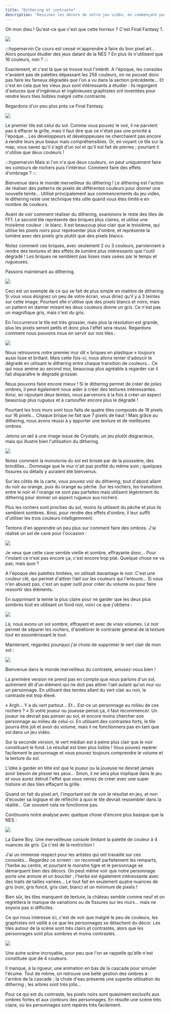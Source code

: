 ```yaml
---
title: "Dithering et contraste"
description: "Dessinez les décors de votre jeu vidéo, en commençant par un premier tile d'herbe, jusqu'à vous familiariser avec les textures, l'ombrage et le dithering."
---
```


Oh mon dieu ! Qu'est-ce que c'est que cette horreur ? C'est Final Fantasy 1.

![](./ff1.png)

:::hypemarvin
Ce cours est censé m'apprendre à faire du bon pixel art... Alors pourquoi étudier des jeux datant de la NES ? En plus ils n'utilisent que 16 couleurs, non ?
:::

Exactement, et c'est là que se trouve tout l'intérêt. A l'époque, les consoles n'avaient pas de palettes dépassant les 256 couleurs, on ne pouvait donc pas faire les fameux dégradés que l'on a vu dans la section précédente... Et c'est en cela que les vieux jeux sont intéressants à étudier : ils regorgent d'astuces que d'ingénieux et ingénieuses graphistes ont inventées pour rendre leurs tiles lisibles malgré cette contrainte.

Regardons d'un peu plus près ce Final Fantasy.

![](./ff1-tiles.png)

Le premier tile est celui du sol. Comme vous pouvez le voir, il ne parvient pas à effacer la grille, mais il faut dire que ce n'était pas une priorité à l'époque... Les développeurs et développeuses ne cherchaient pas encore à rendre leurs jeux beaux mais compréhensibles. Or, en voyant ce tile sur la map, vous savez qu'il s'agit d'un sol et qu'il est fait de pierres ; pourtant il n'utilise que deux couleurs !

:::hypemarvin
Mais si l'on n'a que deux couleurs, on peut uniquement faire les contours de rochers puis l'intérieur. Comment faire des effets d'ombrage ?
:::

Bienvenue dans le monde merveilleux du dithering ! Le dithering est l'action de réaliser des patterns de pixels de différentes couleurs pour donner une nouvelle teinte... Utilisé principalement aux commencements du jeu vidéo, le dithering reste une technique très utile quand vous êtes limité·e en nombre de couleurs.

Avant de voir comment réaliser du dithering, examinons le reste des tiles de FF1. Le second tile représente des briques plus claires, et utilise une troisième couleur : le blanc. Il est beaucoup plus clair que le troisième, qui utilise les pixels noirs pour représenter plus d'ombre, et représente la lumière avec des pixels gris plutôt que des pixels blancs.

Notez comment ces briques, avec seulement 2 ou 3 couleurs, parviennent à rendre des textures et des effets de lumière plus intéressants que l'outil dégradé ! Les briques ne semblent pas lisses mais usées par le temps et rugueuses.

Passons maintenant au dithering.

![](./dithering.png)

Ceci est un exemple de ce qui se fait de plus simple en matière de dithering. Si vous vous éloignez un peu de votre écran, vous diriez qu'il y a 3 teintes sur cette image. Pourtant elle n'utilise que des pixels blancs et noirs, mais un pattern en damier mixant les deux couleurs donne un gris. Ce n'est pas un magnifique gris, mais c'est du gris.

En l’occurrence le tile est très grossier, mais plus la résolution est grande, plus les pixels seront petits et donc plus l'effet sera réussi. Regardons comment nous pouvons nous en servir sur nos tiles :

![](./dithering-briques.png)

Nous retrouvons notre premier mur dit « briques en plastique » toujours aussi lisse et brillant. Mais cette fois-ci, nous allons tenter d'adoucir le dégradé en utilisant le dithering entre chaque transition de couleurs... Ce qui nous amène au second mur, beaucoup plus agréable à regarder car il fait disparaître le dégradé grossier.

Nous pouvons faire encore mieux ! Si le dithering permet de créer de jolies ombres, il peut également nous aider à créer des textures intéressantes. Ainsi, en rajoutant deux teintes, nous parvenons à la fois à créer un aspect beaucoup plus rugueux et à camoufler encore plus le dégradé !

Pourtant les trois murs sont tous faits de quatre tiles composés de 16 pixels sur 16 pixels... Chaque brique ne fait que 7 pixels de haut ! Mais grâce au dithering, nous avons réussi à y apporter une texture et de meilleures ombres.

Jetons un œil à une image issue de Crystalis, un jeu plutôt disgracieux, mais qui illustre bien l'utilisation du dithering.

![](./crystalis.png)

Notez comment la monotonie du sol est brisée par de la poussière, des brindilles... Dommage que le mur n'ait pas profité du même soin ; quelques fissures ou détails y auraient été bienvenus.

Sur les côtés de la carte, vous pouvez voir du dithering, tout d'abord allant du noir au orange, puis du orange au pêche. Sur les rochers, les transitions entre le noir et l'orange ne sont pas parfaites mais utilisent légèrement du dithering pour donner un aspect rugueux aux rochers.

Plus les rochers sont proches du sol, moins ils utilisent du pêche et plus ils semblent sombres. Ainsi, pour rendre des effets d'ombre, il leur suffit d'utiliser les trois couleurs intelligemment.

Tentons d'en apprendre un peu plus sur comment faire des ombres. J'ai réalisé un sol de cave pour l'occasion :

![](./sol-cave.png)

Je veux que cette cave semble vieille et sombre, effrayante donc... Pour l'instant ce n'est pas encore ça, c'est encore trop plat. Quelque chose ne va pas, mais quoi ?

A l'époque des palettes limitées, on utilisait davantage le noir. C'est une couleur clé, qui permet d'attirer l’œil sur les couleurs qui l'entoure... Si vous n'en abusez pas, c'est un super outil pour créer du volume ou pour faire ressortir des éléments.

En supprimant la teinte la plus claire pour ne garder que les deux plus sombres tout en utilisant un fond noir, voici ce que j'obtiens :

![](./sol-cave2.png)

Là, nous avons un sol sombre, effrayant et avec de vrais volumes. Le noir permet de séparer les rochers, d'améliorer le contraste général de la texture tout en assombrissant le tout.

Maintenant, regardez pourquoi j'ai choisi de supprimer le vert clair de mon sol :

![](./sol-cave3.png)

Bienvenue dans le monde merveilleux du contraste, amusez-vous bien !

La première version ne prend pas en compte que nous parlons d'un sol, autrement dit d'un élément qui ne doit pas attirer l'œil autant qu'un mur ou un personnage. En utilisant des teintes allant du vert clair au noir, le contraste est trop élevé.

« Argh... Y a du vert partout... Et... Est-ce un personnage au milieu de ces rochers ? » Si votre joueur ou joueuse pense ça, il faut recommencer. Un joueur ne devrait pas penser au sol, et encore moins chercher son personnage au milieu de celui-ci. En utilisant des contrastes forts, le tile pourra être joli et avoir du volume, mais il ne fonctionnera pas en tant que sol dans un jeu vidéo.

Sur la seconde version, le vert médian est à peine plus clair que le noir constituant le fond. Le résultat est bien plus lisible ! Vous pouvez repérer facilement le personnage et vous pouvez toujours comprendre le volume et la texture du sol.

L'idée à garder en tête est que le joueur ou la joueuse ne devrait jamais avoir besoin de plisser les yeux... Sinon, il ne sera plus impliqué dans le jeu et vous aurez détruit l'effet que vous veniez de créer avec une super histoire et des tiles effaçant la grille.

Quand on fait du pixel art, l'important est de voir le résultat en jeu, et non d'écouter sa logique et de réfléchir à quoi le tile devrait ressembler dans la réalité... Car souvent cela ne fonctionne pas.

Continuons notre analyse avec quelque chose d'encore plus basique que la NES :

![](./gameboy.png)

La Game Boy. Une merveilleuse console limitant la palette de couleur à 4 nuances de gris. Ça c'est de la restriction !

J'ai un immense respect pour les artistes qui ont travaillé sur ces consoles... Regardez ce screen : on reconnaît parfaitement les remparts, l'herbe au centre, et pourtant le monstre tigre et le personnage se démarquent bien des décors. On peut même voir que notre personnage porte une armure et un bouclier ; l'herbe est également intéressante avec des traits de tailles variées... Le tout fait en seulement quatre nuances de gris (noir, gris foncé, gris clair, blanc) et un minimum de pixels !

Bien sûr, les tiles manquent de texture, la château semble comme neuf et on regrettera le manque de variations ou de fissures sur les murs... mais ne soyons pas si difficiles.

Ce qui nous intéresse ici, c'est de voir que malgré le peu de couleurs, les graphistes ont veillé à ce que les personnages se détachent du décor. Les tiles autour de la scène sont très clairs et contrastés, alors que les personnages sont plus sombres et moins contrastés.

![](./gameboy2.png)

Une autre scène incroyable, pour peu que l'on se rappelle qu'elle n'est constituée que de 4 couleurs.

Il manque, à la rigueur, une animation en bas de la cascade pour simuler l'écume. Tout de même, on retrouve une belle gestion des ombres à l'arrière de la cascade ; la chute d'eau présente une superbe utilisation du dithering ; les arbres sont très jolis...

Pour ce qui est du contraste, les pixels noirs sont quasiment exclusifs aux ombres fortes et aux contours des personnages. En résulte une scène très claire, où les personnages sont repérés très facilement.
